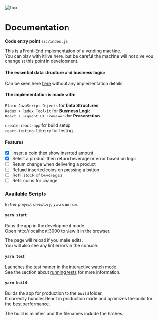 <img src="https://firebasestorage.googleapis.com/v0/b/ovo-sound.appspot.com/o/deer-furry.gif?alt=media&token=ea48d7ec-761b-4f73-bfc8-5864bfde06a6" alt="fixx" >

# Documentation
**Code entry point** `src/indes.js`<br/>

This is a Front-End implementation of a vending machine.<br/>
You can play with it live [here](https://deer-furry-vending-machine.netlify.app), but be careful the machine will not give you change at this point in development.

#### The essential data structure and business logic:
Can be seen here [here](https://github.com/vercetti11/deer-furry/blob/problem-essence/index.js) without any implementation details.

#### The implementation is made with:
`Plain JavaScript Objects` for **Data Structures**<br/>
`Redux + Redux Toolkit` for **Business Logic**<br/>
`React + Segment UI Framework`for **Presentation**

`create-react-app` for build setup<br/>
`react-testing-library` for testing

#### Features
- [x] Insert a coin then show inserted amount
- [x] Select a product then return beverage or error based on logic
- [ ] Return change when delivering a product
- [ ] Refund inserted coins on pressing a button
- [ ] Refill stock of beverages
- [ ] Refill coins for change

### Available Scripts

In the project directory, you can run:

#### `yarn start`

Runs the app in the development mode.<br />
Open [http://localhost:3000](http://localhost:3000) to view it in the browser.

The page will reload if you make edits.<br />
You will also see any lint errors in the console.

#### `yarn test`

Launches the test runner in the interactive watch mode.<br />
See the section about [running tests](https://facebook.github.io/create-react-app/docs/running-tests) for more information.

#### `yarn build`

Builds the app for production to the `build` folder.<br />
It correctly bundles React in production mode and optimizes the build for the best performance.

The build is minified and the filenames include the hashes.<br />

